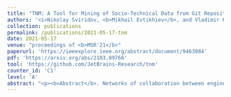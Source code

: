 ```yaml
---
title: "TNM: A Tool for Mining of Socio-Technical Data from Git Repositories"
authors: '<i>Nikolay Sviridov, <b>Mikhail Evtikhiev</b>, and Vladimir Kovalenko</i>'
collection: publications
permalink: /publications/2021-05-17-tnm
date: 2021-05-17
venue: "proceedings of <b>MSR'21</b>"
paperurl: 'https://ieeexplore.ieee.org/abstract/document/9463084'
pdf: 'https://arxiv.org/abs/2103.09766'
tool: 'https://github.com/JetBrains-Research/tnm'
counter_id: 'C1'
level: 'A'
abstract: "<p><b>Abstract</b>. Networks of collaboration between engineers are reflected in traces of developers' activity in version control systems (VCSs). Extracting data from Git repositories is an essential task for researchers and practitioners working on socio-technical analysis, but it requires substantial engineering work. With increasing interest in analysing socio-technical data and applying it in practice, there are no flexible and easily reusable tools to retrieve socio-technical information from VCSs. With no common reusable toolkit existing for this task, the burden of mining diverts the focus of researchers from their core research questions. In this paper, we present TNM -- an open-source tool for mining socio-technical data from Git repositories. TNM is fast, flexible, and easily extensible.</p>"
---
```

